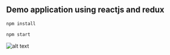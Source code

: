 ## Demo application using reactjs and redux
```sh
npm install

npm start
```
![alt text](http://res.cloudinary.com/haritkumar/image/upload/v1534581334/github/pic.png)